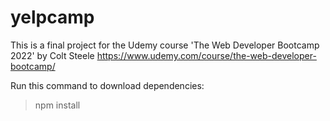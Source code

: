 # yelpcamp
This is a final project for the Udemy course 'The Web Developer Bootcamp 2022' by Colt Steele
https://www.udemy.com/course/the-web-developer-bootcamp/


Run this command to download dependencies:
> npm install